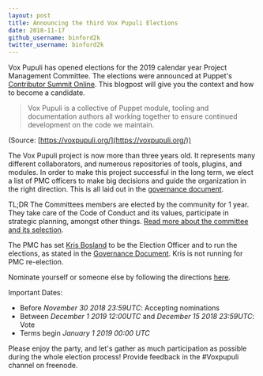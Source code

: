 ```yaml
---
layout: post
title: Announcing the third Vox Pupuli Elections
date: 2018-11-17
github_username: binford2k
twitter_username: binford2k
---
```


Vox Pupuli has opened elections for the 2019 calendar year Project Management Committee.
The elections were announced at Puppet's [Contributor Summit Online][cso].
This blogpost will give you the context and how to become a candidate.

> Vox Pupuli is a collective of Puppet module, tooling and documentation authors
> all working together to ensure continued development on the code we maintain.

(Source: [https://voxpupuli.org/](https://voxpupuli.org/))

The Vox Pupuli project is now more than three years old. It represents many
different collaborators, and numerous repositories of tools, plugins, and
modules. In order to make this project successful in the long term, we elect a
list of PMC officers to make big decisions and guide the organization in the
right direction. This is all laid out in the [governance document][gd].

TL;DR The Committees members are elected by the community for 1 year. They take
care of the Code of Conduct and its values, participate in strategic planning,
amongst other things. [Read more about the committee and its selection][elections].

The PMC has set [Kris Bosland][kris] to be the Election Officer and to run the
elections, as stated in the [Governance Document][gd]. Kris is not running
for PMC re-election.

Nominate yourself or someone else by following the directions [here][e].

Important Dates:

* Before *November 30 2018 23:59UTC*: Accepting nominations
* Between *December 1 2019 12:00UTC* and *December 15 2018 23:59UTC*: Vote
* Terms begin *January 1 2019 00:00 UTC*

Please enjoy the party, and let's gather as much participation as possible
during the whole election process! Provide feedback in the #Voxpupuli channel on freenode.

[e]:https://github.com/voxpupuli/plumbing/blob/master/share/elections/2019-01.md
[elections]:https://voxpupuli.org/elections
[kris]:https://github.com/kris-bosland
[gd]:https://github.com/voxpupuli/plumbing/blob/master/share/governance.md
[cso]:http://pup.pt/cso

